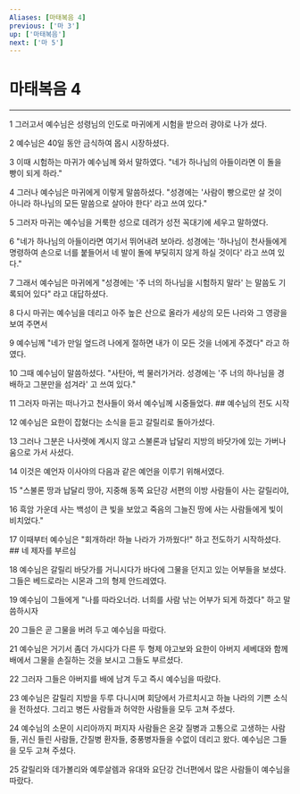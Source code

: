 ```yaml
---
Aliases: [마태복음 4]
previous: ['마 3']
up: ['마태복음']
next: ['마 5']
---
```

# 마태복음 4

***


1 그러고서 예수님은 성령님의 인도로 마귀에게 시험을 받으러 광야로 나가 셨다. 

2 예수님은 40일 동안 금식하여 몹시 시장하셨다. 

3 이때 시험하는 마귀가 예수님께 와서 말하였다. "네가 하나님의 아들이라면 이 돌을 빵이 되게 하라." 

4 그러나 예수님은 마귀에게 이렇게 말씀하셨다. "성경에는 '사람이 빵으로만 살 것이 아니라 하나님의 모든 말씀으로 살아야 한다' 라고 쓰여 있다." 

5 그러자 마귀는 예수님을 거룩한 성으로 데려가 성전 꼭대기에 세우고 말하였다. 

6 "네가 하나님의 아들이라면 여기서 뛰어내려 보아라. 성경에는 '하나님이 천사들에게 명령하여 손으로 너를 붙들어서 네 발이 돌에 부딪히지 않게 하실 것이다' 라고 쓰여 있다." 

7 그래서 예수님은 마귀에게 "성경에는 '주 너의 하나님을 시험하지 말라' 는 말씀도 기록되어 있다" 라고 대답하셨다. 

8 다시 마귀는 예수님을 데리고 아주 높은 산으로 올라가 세상의 모든 나라와 그 영광을 보여 주면서 

9 예수님께 "네가 만일 엎드려 나에게 절하면 내가 이 모든 것을 너에게 주겠다" 라고 하였다. 

10 그때 예수님이 말씀하셨다. "사탄아, 썩 물러가거라. 성경에는 '주 너의 하나님을 경배하고 그분만을 섬겨라' 고 쓰여 있다." 

11 그러자 마귀는 떠나가고 천사들이 와서 예수님께 시중들었다. ## 예수님의 전도 시작 

12 예수님은 요한이 잡혔다는 소식을 듣고 갈릴리로 돌아가셨다. 

13 그러나 그분은 나사렛에 계시지 않고 스불론과 납달리 지방의 바닷가에 있는 가버나움으로 가서 사셨다. 

14 이것은 예언자 이사야의 다음과 같은 예언을 이루기 위해서였다. 

15 "스불론 땅과 납달리 땅아, 지중해 동쪽 요단강 서편의 이방 사람들이 사는 갈릴리야, 

16 흑암 가운데 사는 백성이 큰 빛을 보았고 죽음의 그늘진 땅에 사는 사람들에게 빛이 비치었다." 

17 이때부터 예수님은 "회개하라! 하늘 나라가 가까웠다!" 하고 전도하기 시작하셨다. ## 네 제자를 부르심 

18 예수님은 갈릴리 바닷가를 거니시다가 바다에 그물을 던지고 있는 어부들을 보셨다. 그들은 베드로라는 시몬과 그의 형제 안드레였다. 

19 예수님이 그들에게 "나를 따라오너라. 너희를 사람 낚는 어부가 되게 하겠다" 하고 말씀하시자 

20 그들은 곧 그물을 버려 두고 예수님을 따랐다. 

21 예수님은 거기서 좀더 가시다가 다른 두 형제 야고보와 요한이 아버지 세베대와 함께 배에서 그물을 손질하는 것을 보시고 그들도 부르셨다. 

22 그러자 그들은 아버지를 배에 남겨 두고 즉시 예수님을 따랐다. 

23 예수님은 갈릴리 지방을 두루 다니시며 회당에서 가르치시고 하늘 나라의 기쁜 소식을 전하셨다. 그리고 병든 사람들과 허약한 사람들을 모두 고쳐 주셨다. 

24 예수님의 소문이 시리아까지 퍼지자 사람들은 온갖 질병과 고통으로 고생하는 사람들, 귀신 들린 사람들, 간질병 환자들, 중풍병자들을 수없이 데리고 왔다. 예수님은 그들을 모두 고쳐 주셨다. 

25 갈릴리와 데가볼리와 예루살렘과 유대와 요단강 건너편에서 많은 사람들이 예수님을 따랐다.
